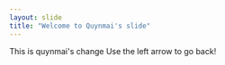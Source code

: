 ```yaml
---
layout: slide
title: "Welcome to Quynmai's slide"
---
```

This is quynmai's change
Use the left arrow to go back!
